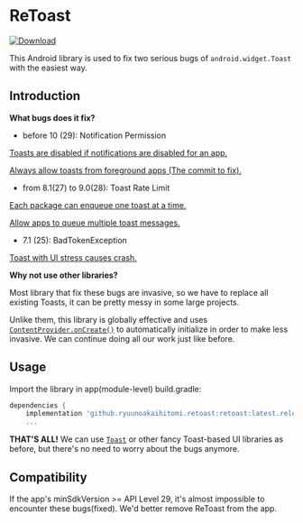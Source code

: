 # ReToast

[ ![Download](https://api.bintray.com/packages/ryuunoakaihitomi/maven/retoast/images/download.svg) ](https://bintray.com/ryuunoakaihitomi/maven/retoast/_latestVersion)

This Android library is used to fix two serious bugs of `android.widget.Toast` with the easiest way.

## Introduction

**What bugs does it fix?**

* before 10 (29): Notification Permission

[Toasts are disabled if notifications are disabled for an app.](https://issuetracker.google.com/issues/36951147)

[Always allow toasts from foreground apps (The commit to fix).](https://android.googlesource.com/platform/frameworks/base/+/58b2453ed69197d765c7254241d9966ee49a3efb)

* from 8.1(27) to 9.0(28): Toast Rate Limit

[Each package can enqueue one toast at a time.](https://android.googlesource.com/platform/frameworks/base/+/4ee785b698211b5ccce104e226b073ffbb12df55)

[Allow apps to queue multiple toast messages.](https://android.googlesource.com/platform/frameworks/base/+/a7ed0abe18556847e3cd6e1e4c03a29a0c96fb50)

* 7.1 (25): BadTokenException

[Toast with UI stress causes crash.](https://android.googlesource.com/platform/frameworks/base/+/0df3702f533667a3825ecbce67db0853385a99ab)

**Why not use other libraries?**

Most library that fix these bugs are invasive, so we have to replace all existing Toasts, it can be pretty messy in some large projects.

Unlike them, this library is globally effective and uses [`ContentProvider.onCreate()`](https://developer.android.com/reference/android/content/ContentProvider#onCreate()) to automatically initialize in order to make less invasive.
We can continue doing all our work just like before.

## Usage

Import the library in app(module-level) build.gradle:

```groovy
dependencies {
    implementation 'github.ryuunoakaihitomi.retoast:retoast:latest.release'
    ...
```

**THAT'S ALL!** We can use [`Toast`](https://developer.android.com/reference/android/widget/Toast) or other fancy Toast-based UI libraries as before, but there's no need to worry about the bugs anymore.

## Compatibility

If the app's minSdkVersion >= API Level 29, it's almost impossible to encounter these bugs(fixed). We'd better remove ReToast from the app.